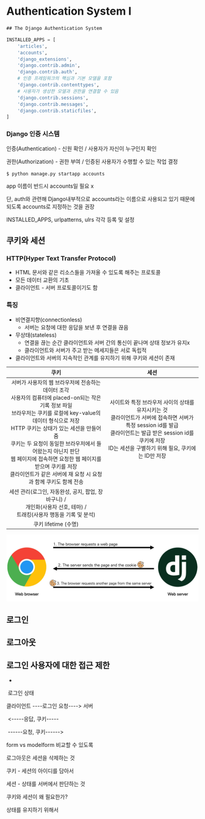

# Authentication System I

	## The Django Authentication System

```python
INSTALLED_APPS = [
    'articles',
    'accounts',
    'django_extensions',
    'django.contrib.admin',
    'django.contrib.auth',
    # 인증 프레임워크의 핵심과 기본 모델을 포함
    'django.contrib.contenttypes',
    # 사용자가 생성한 모델과 권한을 연결할 수 있음
    'django.contrib.sessions',
    'django.contrib.messages',
    'django.contrib.staticfiles',
]
```

### Django 인증 시스템

인증(Authentication) - 신원 확인 / 사용자가 자신이 누구인지 확인

권한(Authorization) - 권한 부여 / 인증된 사용자가 수행할 수 있는 작업 결정

```
$ python manage.py startapp accounts
```

app 이름이 반드시 accounts일 필요 x

단, auth와 관련해 Django내부적으로 accounts라는 이름으로 사용되고 있기 때문에 되도록 accounts로 지정하는 것을 권장

INSTALLED_APPS, urlpatterns, ulrs 각각 등록 및 설정



## 쿠키와 세션

### HTTP(Hyper Text Transfer Protocol)

- HTML 문서와 같은 리소스들을 가져올 수 있도록 해주는 프로토콜
- 모든 데이터 교환의 기초
- 클라이언트 - 서버 프로토콜이기도 함

### 특징

- 비연결지향(connectionless)
  - 서버는 요청에 대한 응답을 보낸 후 연결을 끊음
- 무상태(stateless)
  - 연결을 끊는 순간 클라이언트와 서버 간의 통신이 끝나며 상태 정보가 유지x
  - 클라이언트와 서버가 주고 받는 메세지들은 서로 독립적
- 클라이언트와 서버의 지속적인 관계를 유지하기 위해 쿠키와 세션이 존재

|                             쿠키                             |                             세션                             |
| :----------------------------------------------------------: | :----------------------------------------------------------: |
| 서버가 사용자의 웹 브라우저에 전송하는 데이터 조각<br />사용자의 컴퓨터에 placed-on되는 작은 기록 정보 파일<br />브라우저는 쿠키를 로컬에 key-value의 데이터 형식으로 저장<br />HTTP 쿠키는 상태가 있는 세션을 만들어 줌<br />쿠키는 두 요청이 동일한 브라우저에서 들어왔는지 아닌지 판단<br />웹 페이지에 접속하면 요청한 웹 페이지를 받으며 쿠키를 저장<br />클라이언트가 같은 서버에 재 요청 시 요청과 함께 쿠키도 함께 전송<br /> | 사이트와 특정 브라우저 사이의 상태를 유지시키는 것 <br />클라이언트가 서버에 접속하면 서버가 특정 session id를 발급 <br />클라이언트는 발급 받은 session id를 쿠키에 저장<br />ID는 세션을 구별하기 위해 필요, 쿠키에는 ID만 저장<br /><br /> |
| 세션 관리(로그인, 자동완성, 공지, 팝업, 장바구니) / <br />개인화(사용자 선호, 테마) / <br />트래킹(사용자 행동을 기록 및 분석) |                                                              |
|                     쿠키 lifetime (수명)                     |                                                              |

![](django04.assets/%ED%99%94%EB%A9%B4%20%EC%BA%A1%EC%B2%98%202022-04-11%20132356.png)



## 로그인



## 로그아웃

## 로그인 사용자에 대한 접근 제한



- 

​		로그인 상태

클라이언트 ----로그인 요청----> 서버

​					<-----응답, 쿠키-----

​					------요청, 쿠키------>



form vs modelform 비교할 수 있도록

로그아웃은 세션을 삭제하는 것



쿠키 - 세션의 아이디를 담아서 

세션 - 상태를 서버에서 판단하는 것

쿠키와 세션이 왜 필요한가?

상태를 유지하기 위해서